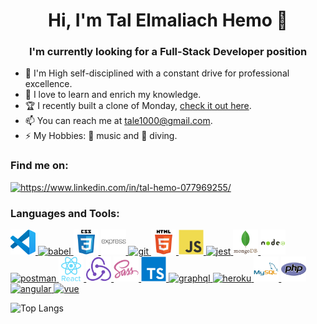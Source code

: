 <h1 align="center"> Hi, I'm Tal Elmaliach Hemo 👋 </h1>
<h3 align="center"> I'm currently looking for a Full-Stack Developer position </h3>

- 🎯 I'm High self-disciplined with a constant drive for professional excellence.
- 🧠 I love to learn and enrich my knowledge.
- 🏆 I recently built a clone of Monday, [check it out here](https://workday.onrender.com).
- 📫 You can reach me at tale1000@gmail.com.
- ⚡ My Hobbies: 🎵 music and 🌊 diving.

<h3 align=left> Find me on: </h3>
<p align="left">
<a href="https://www.linkedin.com/in/tal-hemo-077969255/" title="linkedin" target="_blank" rel="noreferrer">
 <img src="https://raw.githubusercontent.com/rahuldkjain/github-profile-readme-generator/master/src/images/icons/Social/linked-in-alt.svg" alt="https://www.linkedin.com/in/tal-hemo-077969255/" height="40" width="40" />
</a>
</p>

<h3 align="left">Languages and Tools:</h3>
<p align="left">
  <a href="https://code.visualstudio.com/" title="visual studio code" target="_blank" rel="noreferrer"> 
  <img src="https://raw.githubusercontent.com/github/explore/80688e429a7d4ef2fca1e82350fe8e3517d3494d/topics/visual-studio-code/visual-studio-code.png" alt="VS Code"  width="40" height="40">
  </a> 
<a href="https://babeljs.io/" title="babel.js" target="_blank" rel="noreferrer"> 
  <img src="https://www.vectorlogo.zone/logos/babeljs/babeljs-icon.svg" alt="babel" width="40" height="40"/>
</a> 
<a href="https://www.w3schools.com/css/" title="css" target="_blank" rel="noreferrer"> 
  <img src="https://raw.githubusercontent.com/devicons/devicon/master/icons/css3/css3-original-wordmark.svg" alt="css3" width="40" height="40"/>
</a> 
<a href="https://expressjs.com" title="express" target="_blank" rel="noreferrer"> 
  <img src="https://raw.githubusercontent.com/devicons/devicon/master/icons/express/express-original-wordmark.svg" alt="express" width="40" height="40"/> 
</a> 
<a href="https://git-scm.com/" title="git" target="_blank" rel="noreferrer"> 
  <img src="https://www.vectorlogo.zone/logos/git-scm/git-scm-icon.svg" alt="git" width="40" height="40"/>
</a>
<a href="https://www.w3.org/html/" title="html" target="_blank" rel="noreferrer"> 
  <img src="https://raw.githubusercontent.com/devicons/devicon/master/icons/html5/html5-original-wordmark.svg" alt="html5" width="40" height="40"/>
</a>
<a href="https://developer.mozilla.org/en-US/docs/Web/JavaScript" title="JavaScript" target="_blank" rel="noreferrer"> 
 <img src="https://raw.githubusercontent.com/devicons/devicon/master/icons/javascript/javascript-original.svg" alt="javascript" width="40" height="40"/>
</a>
<a href="https://jestjs.io" title="jest" target="_blank" rel="noreferrer">
 <img src="https://www.vectorlogo.zone/logos/jestjsio/jestjsio-icon.svg" alt="jest" width="40" height="40"/>
</a>
<a href="https://www.mongodb.com/" title="mongoDB" target="_blank" rel="noreferrer"> 
 <img src="https://raw.githubusercontent.com/devicons/devicon/master/icons/mongodb/mongodb-original-wordmark.svg" alt="mongodb" width="40" height="40"/>
</a>
<a href="https://nodejs.org" title="node.js" target="_blank" rel="noreferrer"> 
 <img src="https://raw.githubusercontent.com/devicons/devicon/master/icons/nodejs/nodejs-original-wordmark.svg" alt="nodejs" width="40" height="40"/>
</a> 
<a href="https://postman.com" title="postman" target="_blank" rel="noreferrer"> 
 <img src="https://www.vectorlogo.zone/logos/getpostman/getpostman-icon.svg" alt="postman" width="40" height="40"/>
</a>
<a href="https://reactjs.org/" title="react" target="_blank" rel="noreferrer">
 <img src="https://raw.githubusercontent.com/devicons/devicon/master/icons/react/react-original-wordmark.svg" alt="react" width="40" height="40"/>
</a> 
<a href="https://redux.js.org" title="redux" target="_blank" rel="noreferrer"> 
 <img src="https://raw.githubusercontent.com/devicons/devicon/master/icons/redux/redux-original.svg" alt="redux" width="40" height="40"/>
</a> 
<a href="https://sass-lang.com" title="sass" target="_blank" rel="noreferrer"> 
 <img src="https://raw.githubusercontent.com/devicons/devicon/master/icons/sass/sass-original.svg" alt="sass" width="40" height="40"/>
</a> 
<a href="https://www.typescriptlang.org/" title="typescript" target="_blank" rel="noreferrer"> 
 <img src="https://raw.githubusercontent.com/devicons/devicon/master/icons/typescript/typescript-original.svg" alt="typescript" width="40" height="40"/>
</a>
<a href="https://graphql.org" title="graphQL" target="_blank" rel="noreferrer"> 
  <img src="https://www.vectorlogo.zone/logos/graphql/graphql-icon.svg" alt="graphql" width="40" height="40"/> 
</a>
<a href="https://heroku.com" title="heroku" target="_blank" rel="noreferrer"> 
 <img src="https://www.vectorlogo.zone/logos/heroku/heroku-icon.svg" alt="heroku" width="40" height="40"/> 
</a>
<a href="https://www.mysql.com/" title="MySql" target="_blank" rel="noreferrer"> 
 <img src="https://raw.githubusercontent.com/devicons/devicon/master/icons/mysql/mysql-original-wordmark.svg" alt="mysql" width="40" height="40"/> 
</a>
<a href="https://www.php.net" title="php" target="_blank" rel="noreferrer"> 
 <img src="https://raw.githubusercontent.com/devicons/devicon/master/icons/php/php-original.svg" alt="php" width="40" height="40"/> 
</a>
<a href="https://angular.io/" title="angular" target="_blank" rel="noreferrer"> 
 <img src="https://upload.wikimedia.org/wikipedia/commons/thumb/c/cf/Angular_full_color_logo.svg/2048px-Angular_full_color_logo.png" alt="angular" width="40" height="40"/> 
</a>
<a href="https://vuejs.org/" title="vue" target="_blank" rel="noreferrer"> 
 <img src="https://upload.wikimedia.org/wikipedia/commons/thumb/9/95/Vue.js_Logo_2.svg/277px-Vue.js_Logo_2.png" alt="vue" width="40" height="40"/> 
</a>
</p>

![Top Langs](https://github-readme-stats.vercel.app/api/top-langs/?username=TalElmaliachHemo&theme=transparent)
